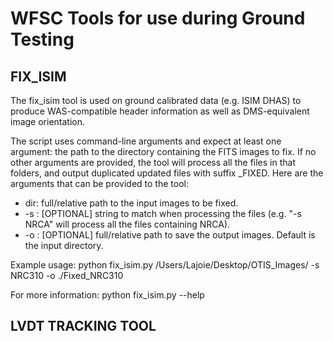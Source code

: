 # WFSC Tools for use during Ground Testing

## FIX_ISIM
The fix_isim tool is used on ground calibrated data (e.g. ISIM DHAS) to produce WAS-compatible header information as well as 
DMS-equivalent image orientation. 

The script uses command-line arguments and expect at least one argument: the path to the directory containing the FITS images to 
fix. If no other arguments are provided, the tool will process all the files in that folders, and output duplicated updated 
files with suffix _FIXED.  Here are the arguments that can be provided to the tool:

* dir: full/relative path to the input images to be fixed.
* -s : [OPTIONAL] string to match when processing the files (e.g. "-s NRCA" will process all the files containing NRCA).
* -o : [OPTIONAL] full/relative path to save the output images. Default is the input directory.

Example usage: python fix_isim.py /Users/Lajoie/Desktop/OTIS_Images/ -s NRC310 -o ./Fixed_NRC310

For more information: python fix_isim.py --help

## LVDT TRACKING TOOL
